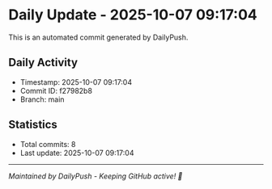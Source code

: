 # Daily Update - 2025-10-07 09:17:04

This is an automated commit generated by DailyPush.

## Daily Activity
- Timestamp: 2025-10-07 09:17:04
- Commit ID: f27982b8
- Branch: main

## Statistics
- Total commits: 8
- Last update: 2025-10-07 09:17:04

---
*Maintained by DailyPush - Keeping GitHub active! 🚀*
